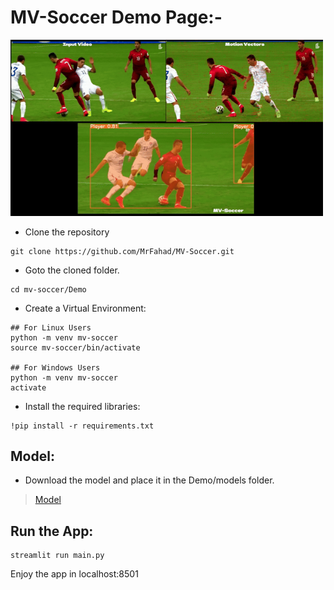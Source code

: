 # MV-Soccer Demo Page:-
<a><img src="2.gif" width="500"></a> <br>
- Clone the repository
```
git clone https://github.com/MrFahad/MV-Soccer.git
```
- Goto the cloned folder.
```
cd mv-soccer/Demo
```
- Create a Virtual Environment:
```
## For Linux Users
python -m venv mv-soccer
source mv-soccer/bin/activate

## For Windows Users
python -m venv mv-soccer
activate
```
- Install the required libraries:
```
!pip install -r requirements.txt
```

## Model:
- Download the model and place it in the Demo/models folder.
> [Model](https://tinyurl.com/vszdd2ju)

## Run the App:
``` 
streamlit run main.py
```
Enjoy the app in localhost:8501
